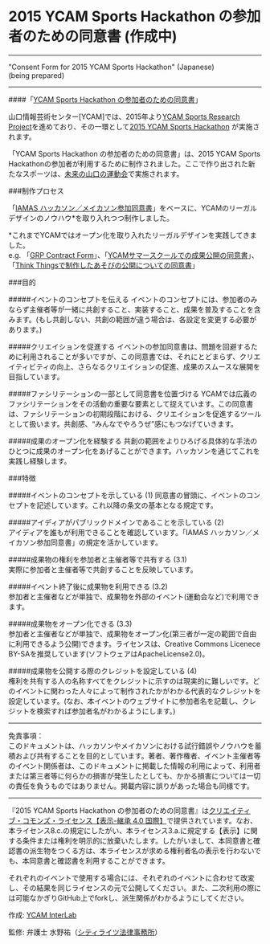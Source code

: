 # 2015 YCAM Sports Hackathon の参加者のための同意書 (作成中)  

----

"Consent Form for 2015 YCAM Sports Hackathon" (Japanese)  
(being prepared)

----

####「[YCAM Sports Hackathon の参加者のための同意書](https://github.com/YCAMInterlab/SportsHackathon_ConsentForm/blob/master/Consent_Form_for_2015_YCAM_Sports_Hackathon.md)」




山口情報芸術センター[YCAM]では、2015年より[YCAM Sports Research Project](http://www.ycam.jp/projects/ycam-sports-research-project/)を進めており、その一環として[2015 YCAM Sports Hackathon](http://www.ycam.jp/events/2015/sports-hackathon/) が実施されます。

「YCAM Sports Hackathon の参加者のための同意書」は、2015 YCAM Sports Hackathonの参加者が利用するために制作されました。ここで作り出された新たなスポーツは、[未来の山口の運動会](http://www.ycam.jp/events/2015/sports-meeting/)で実施されます。  



###制作プロセス

「[IAMAS ハッカソン／メイカソン参加同意書](https://github.com/IAMAS/makeathon_agreement)」をベースに、YCAMのリーガルデザインのノウハウ*を取り入れつつ制作しました。

*これまでYCAMではオープン化を取り入れたリーガルデザインを実践してきました。  
e.g. 「[GRP Contract Form](http://interlab.ycam.jp/projects/grp-contract-form)」、「[YCAMサマースクールでの成果公開の同意書](https://github.com/YCAMInterlab/YCAM_WORKSPACE_DOCS)」、「[Think Thingsで制作したあそびの公開についての同意書](https://github.com/YCAMInterlab/YCAM_WORKSPACE_DOCS)」  



###目的

#####イベントのコンセプトを伝える
イベントのコンセプトには、参加者のみならず主催者等が一緒に共創すること、実装すること、成果を普及することを含みます。(もし共創しない、共創の範囲が違う場合は、各設定を変更する必要があります。)

#####クリエイションを促進する
イベントの参加同意書は、問題を回避するために利用されることが多いですが、この同意書では、それにとどまらず、クリエイティビティの向上、さらなるクリエイションの促進、成果のスムースな展開を目指しています。

#####ファシリテーションの一部として同意書を位置づける
YCAMでは広義のファシリテーションをその活動の重要な要素として捉えています。この同意書は、ファシリテーションの初期段階における、クリエイションを促進するツールとして扱います。共創感、“みんなでやろうぜ”感にもつなげていきます。

#####成果のオープン化を経験する
共創の範囲をよりひろげる具体的な手法のひとつに成果のオープン化をあげることができます。ハッカソンを通じてこれを実践し経験します。


###特徴

#####イベントのコンセプトを示している (1)
同意書の冒頭に、イベントのコンセプトを記述しています。これ以降の条文の基本となる規定です。  

#####アイディアがパブリックドメインであることを示している (2)  
アイディアを誰もが利用できることを確認しています。「IAMAS ハッカソン／メイカソン参加同意書」の規定を活かしています。  

#####成果物の権利を参加者と主催者等で共有する (3.1)  
実際に参加者と主催者等で共創することを反映しています。  

#####イベント終了後に成果物を利用できる (3.2)  
参加者と主催者などが単独で、成果物を外部のイベント(運動会など)で利用できます。  

#####成果物をオープン化できる (3.3)  
参加者と主催者などが単独で、成果物をオープン化(第三者が一定の範囲で自由に利用できるよう公開)できます。ライセンスは、Creative Commons Licenece BY-SAを推奨しています(ソフトウェアはApacheLicense2.0)。  

#####成果物を公開する際のクレジットを設定している (4)  
権利を共有する人の名称すべてをクレジットに示すのは現実的に難しいです。どのイベントに関わった人々によって制作されたかがわかる代表的なクレジットを設定しています。(なお、本イベントのウェブサイトに参加者名を記載し、クレジットを検索すれば参加者名がわかるようにします。)


----

免責事項：  
このドキュメントは、ハッカソンやメイカソンにおける試行錯誤やノウハウを蓄積および共有することを目的としています。著者、著作権者、イベント主催者等のイベント関係者は、このドキュメントに掲載した情報の利用によって、利用者または第三者等に何らかの損害が発生したとしても、かかる損害については一切の責任を負うものではありません。掲載内容に誤りがあった場合も同様です。

----

『2015 YCAM Sports Hackathon の参加者のための同意書』は[クリエイティブ・コモンズ・ライセンス【表示-継承 4.0 国際】](http://creativecommons.org/licenses/by-sa/4.0/deed.ja)で提供されています。なお、本ライセンス8.c.の規定にしたがい、本ライセンス3.a.に規定する【表示】に関する条件または権利を明示的に放棄いたします。したがいまして、本同意書と確認書の派生物をつくる方は、本ライセンスが求める権利者名の表示を行わないでも、本同意書と確認書を利用することができます。

それぞれのイベントで使用する場合には、それぞれのイベントに合わせて改変し、その結果を同じライセンスの元で公開してください。また、二次利用の際には可能なかぎりGitHub上でforkし、派生関係がわかるようにしてください。

作成: [YCAM InterLab](http://interlab.ycam.jp)  

監修: 弁護士 水野祐（[シティライツ法律事務所](http://citylights-lawoffice.tumblr.com)）

  
  